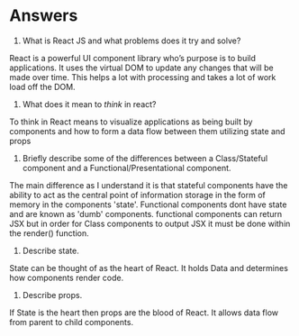 # Answers

1.  What is React JS and what problems does it try and solve?

React is a powerful UI component library who’s purpose is to build applications. It uses the virtual DOM to update any changes that will be made over time. This helps a lot with processing and takes a lot of work load off the DOM.

1.  What does it mean to _think_ in react?

To think in React means to visualize applications as being built by components and how to form a data flow between them utilizing state and props

1.  Briefly describe some of the differences between a Class/Stateful component and a Functional/Presentational component.

The main difference as I understand it is that stateful components have the ability to act as the central point of information storage in the form of memory in the components 'state'. Functional components dont have state and are known as 'dumb' components. functional components can return JSX but in order for Class components to output JSX it must be done within the   render() function.

1.  Describe state.

State can be thought of as the heart of React. It holds Data and determines how components render code.

1.  Describe props.

If State is the heart then props are the blood of React. It allows data flow from parent to child components.
